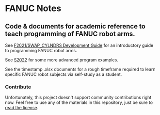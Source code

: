 FANUC Notes
===
Code & documents for academic reference to teach programming of FANUC robot arms.
---
See [F2021/SWAP_CYLNDRS Development Guide](F2021/SWAP_CYLNDRS%20Development%20Guide.pdf) for an introductory guide to programming FANUC robot arms.

See [S2022](S2022) for some more advanced program examples.

See the timestamp .xlsx documents for a rough timeframe required to learn specific FANUC robot subjects via self-study as a student.

### Contribute
Unfortunately, this project doesn't support community contributions right now. Feel free to use any of the materials in this repository, just be sure to [read the license](./LICENSE.md).
